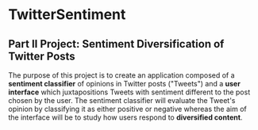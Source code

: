 # TwitterSentiment #
## Part II Project: Sentiment Diversification of Twitter Posts ##
The purpose of this project is to create an application composed of a __sentiment 
classifier__ of opinions in Twitter posts ("Tweets") and a __user interface__ which juxtapositions 
Tweets with sentiment different to the post chosen by the user. The sentiment classifier will evaluate 
the Tweet's opinion by classifying it as either positive or negative whereas the aim of the interface will 
be to study how users respond to __diversified content__.
